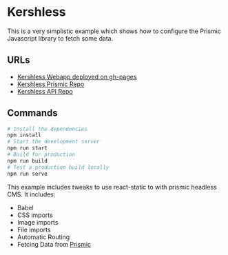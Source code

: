 # Kershless 
This is a very simplistic example which shows how to configure the Prismic Javascript library to fetch some data.


## URLs 
- [Kershless Webapp deployed on gh-pages](https://heshammassoud.github.io/kershless-webapp/)
- [Kershless Prismic Repo](https://kershless.prismic.io/)
- [Kershless API Repo](https://github.com/heshamMassoud/Kershless)

## Commands
````bash
# Install the dependencies
npm install
# Start the development server
npm run start 
# Build for production
npm run build
# Test a production build locally
npm run serve
````

This example includes tweaks to use react-static to with prismic headless CMS. It includes:
- Babel
- CSS imports
- Image imports
- File imports
- Automatic Routing
- Fetcing Data from [Prismic](https://prismic.io/)

